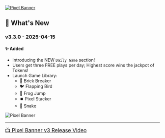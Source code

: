 <a href="https://www.youtube.com/watch?v=-LF0YlylWGA">
  <img src="https://pixel-banner.online/img/pixel-banner-games-transparent-bg.png" alt="Pixel Banner" style="max-width: 400px;">
</a>

## 🎉 What's New
### v3.3.0 - 2025-04-15
#### ✨ Added
- Introducing the NEW `Daily Game` section!
- Users get three FREE plays per day; Highest score wins the jackpot of Tokens!
- Launch Game Library:
  - 🧱 Brick Breaker
  - 🐦 Flapping Bird
  - 🐸 Frog Jump
  - ⏹️ Pixel Stacker
  - 🐍 Snake

<img src="https://pixel-banner.online/img/play-daily-game.jpg" alt="Pixel Banner" style="max-width: 400px;">


---

<a style="font-size: 17px;" href="https://www.youtube.com/watch?v=pJFsMfrWak4">📺 Pixel Banner v3 Release Video</a>